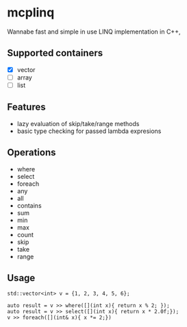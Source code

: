 # mcplinq

Wannabe fast and simple in use LINQ implementation in C++,


## Supported containers
- [x] vector
- [ ] array
- [ ] list

## Features
* lazy evaluation of skip/take/range methods
* basic type checking for passed lambda expresions

## Operations
* where
* select
* foreach
* any
* all
* contains
* sum
* min
* max
* count
* skip
* take 
* range

## Usage

```
std::vector<int> v = {1, 2, 3, 4, 5, 6};

auto result = v >> where([](int x){ return x % 2; });     
auto result = v >> select([](int x){ return x * 2.0f;});  
v >> foreach([](int& x){ x *= 2;})
```
  
